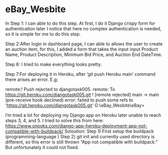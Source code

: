 # eBay_Wesbite

In Step 1: I can able to do this step. At first, I do it Django crispy form for authentication later I notice that here no complex authentication is needed, so it is simple for me to do this step.


Step 2:After login in dashboard page, I can able to allows the user to create an auction item, for this, I added a form that takes the input input
Product Name, Product Description, Minimum Bid Price, and Auction
End DateTime.


Step 6: I tried to make everything looks pretty.


Step 7:For deploying it in Heroku, after ‘git push Heroku main’ command there arises an error. E.g;

remote:!       Push rejected to djangotask005.
remote:
To https://git.heroku.com/djangotask005.git
 ! [remote rejected] main -> main (pre-receive hook declined)
error: failed to push some refs to 'https://git.heroku.com/djangotask005.git'
G:\eBay_Wesbite\eBay>


I’m tried a lot for deploying my Django app on Heroku later unable to reach steps 3, 4, and 5. I tried to solve this from here: https://www.onooks.com/django-app-heroku-deployment-app-not-compatible-with-buildpack/
Soloution: 
Step 1) First setup the buildpack (programming-language )
Step 2) git init and currently used directory is different, so this error is still thrown “App not compatible with buildpack:”
But unfortunately it could not fixed.
